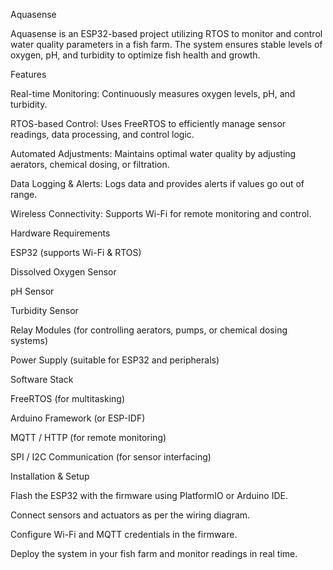 Aquasense

Aquasense is an ESP32-based project utilizing RTOS to monitor and control water quality parameters in a fish farm. The system ensures stable levels of oxygen, pH, and turbidity to optimize fish health and growth.

Features

Real-time Monitoring: Continuously measures oxygen levels, pH, and turbidity.

RTOS-based Control: Uses FreeRTOS to efficiently manage sensor readings, data processing, and control logic.

Automated Adjustments: Maintains optimal water quality by adjusting aerators, chemical dosing, or filtration.

Data Logging & Alerts: Logs data and provides alerts if values go out of range.

Wireless Connectivity: Supports Wi-Fi for remote monitoring and control.

Hardware Requirements

ESP32 (supports Wi-Fi & RTOS)

Dissolved Oxygen Sensor

pH Sensor

Turbidity Sensor

Relay Modules (for controlling aerators, pumps, or chemical dosing systems)

Power Supply (suitable for ESP32 and peripherals)

Software Stack

FreeRTOS (for multitasking)

Arduino Framework (or ESP-IDF)

MQTT / HTTP (for remote monitoring)

SPI / I2C Communication (for sensor interfacing)

Installation & Setup

Flash the ESP32 with the firmware using PlatformIO or Arduino IDE.

Connect sensors and actuators as per the wiring diagram.

Configure Wi-Fi and MQTT credentials in the firmware.

Deploy the system in your fish farm and monitor readings in real time.